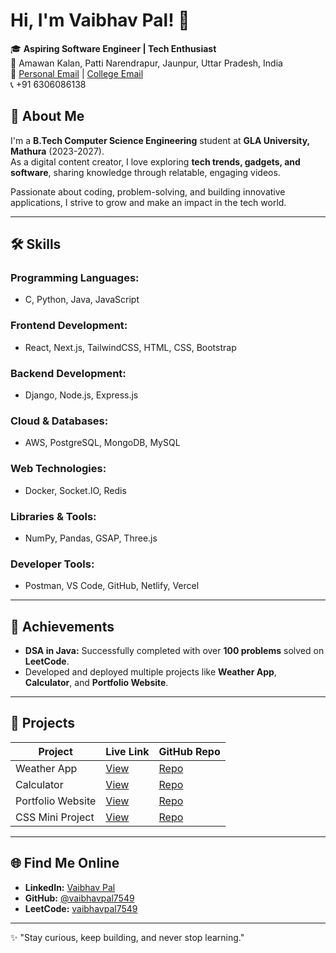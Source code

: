 
# Hi, I'm Vaibhav Pal! 👋  

🎓 **Aspiring Software Engineer | Tech Enthusiast**  
📍 Amawan Kalan, Patti Narendrapur, Jaunpur, Uttar Pradesh, India  
📧 [Personal Email](mailto:vaibhavpal.info@gmail.com) | [College Email](mailto:vaibhav.pal_cs23@gla.ac.in)  
📞 +91 6306086138  

## 🚀 About Me  

I'm a **B.Tech Computer Science Engineering** student at **GLA University, Mathura** (2023-2027).  
As a digital content creator, I love exploring **tech trends, gadgets, and software**, sharing knowledge through relatable, engaging videos.  

Passionate about coding, problem-solving, and building innovative applications, I strive to grow and make an impact in the tech world.  

---

## 🛠️ Skills  

### **Programming Languages:**  
- C, Python, Java, JavaScript  

### **Frontend Development:**  
- React, Next.js, TailwindCSS, HTML, CSS, Bootstrap  

### **Backend Development:**  
- Django, Node.js, Express.js  

### **Cloud & Databases:**  
- AWS, PostgreSQL, MongoDB, MySQL  

### **Web Technologies:**  
- Docker, Socket.IO, Redis  

### **Libraries & Tools:**  
- NumPy, Pandas, GSAP, Three.js  

### **Developer Tools:**  
- Postman, VS Code, GitHub, Netlify, Vercel  

---

## 🌟 Achievements  

- **DSA in Java:** Successfully completed with over **100 problems** solved on **LeetCode**.  
- Developed and deployed multiple projects like **Weather App**, **Calculator**, and **Portfolio Website**.  

---

## 📂 Projects  

| **Project**       | **Live Link**                                     | **GitHub Repo**                                |  
|--------------------|--------------------------------------------------|------------------------------------------------|  
| Weather App        | [View](https://weather-app-vp.vercel.app/)       | [Repo](https://github.com/vaibhavpal7549/Weather-App) |  
| Calculator         | [View](https://calculator-vp.vercel.app/)        | [Repo](https://github.com/vaibhavpal7549/Calculator)  |  
| Portfolio Website  | [View](https://vaibhavpal.vercel.app/)           | [Repo](https://github.com/vaibhavpal7549/My-Portfolio)  |  
| CSS Mini Project   | [View](https://css-mini-project-vp.vercel.app/)  | [Repo](https://github.com/vaibhavpal7549/CSS-MINI-PROJECT)  |  

---

## 🌐 Find Me Online  

- **LinkedIn:** [Vaibhav Pal](https://linkedin.com/in/vaibhavpal7549)  
- **GitHub:** [@vaibhavpal7549](https://github.com/vaibhavpal7549)  
- **LeetCode:** [vaibhavpal7549](https://www.leetcode.com/vaibhavpal7549)  

---

✨ "Stay curious, keep building, and never stop learning."  
